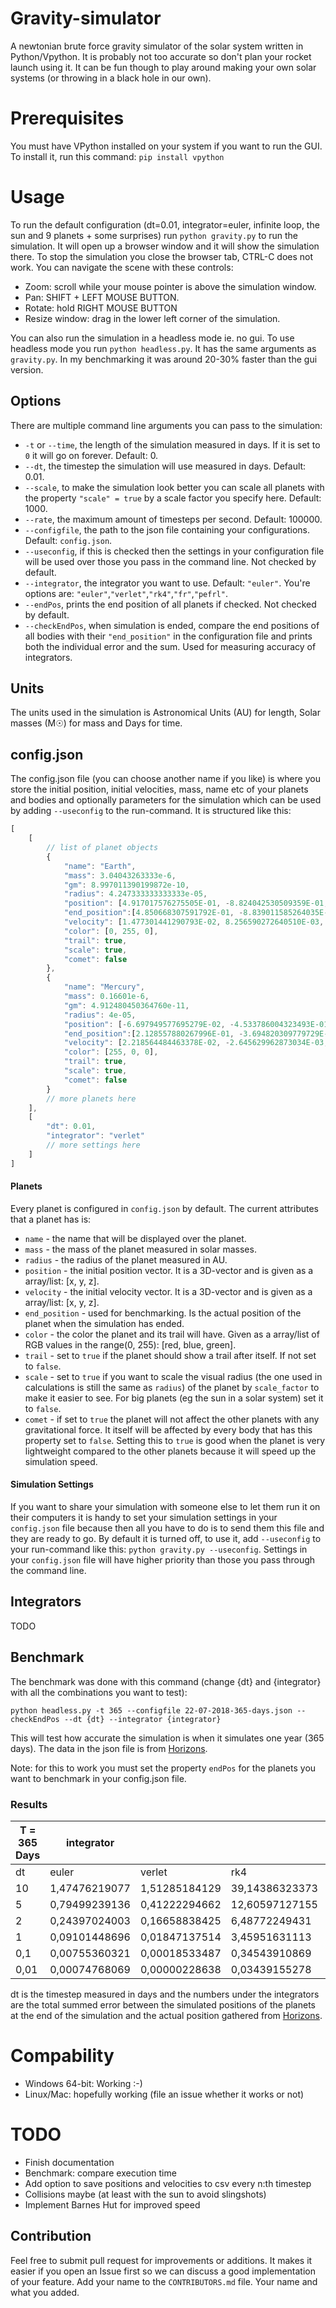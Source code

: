 # Gravity-simulator
A newtonian brute force gravity simulator of the solar system written in Python/Vpython. It is probably not too accurate so don't plan your rocket launch using it. It can be fun though to play around making your own solar systems (or throwing in a black hole in our own).

# Prerequisites
You must have VPython installed on your system if you want to run the GUI. To install it, run this command:
``pip install vpython``

# Usage
To run the default configuration (dt=0.01, integrator=euler, infinite loop, the sun and 9 planets + some surprises) run ``python gravity.py`` to run the simulation. It will open up a browser window and it will show the simulation there. To stop the simulation you close the browser tab, CTRL-C does not work. You can navigate the scene with these controls:
- Zoom: scroll while your mouse pointer is above the simulation window.
- Pan: SHIFT + LEFT MOUSE BUTTON.
- Rotate: hold RIGHT MOUSE BUTTON
- Resize window: drag in the lower left corner of the simulation. 

You can also run the simulation in a headless mode ie. no gui. To use headless mode you run ``python headless.py``. It has the same arguments as ``gravity.py``. In my benchmarking it was around 20-30% faster than the gui version. 

## Options
There are multiple command line arguments you can pass to the simulation:
- `-t` or `--time`, the length of the simulation measured in days. If it is set to ``0`` it will go on forever. Default: 0.
- `--dt`, the timestep the simulation will use measured in days. Default: 0.01.
- `--scale`, to make the simulation look better you can scale all planets with the property `"scale" = true` by a scale factor you specify here. Default: 1000.
- `--rate`, the maximum amount of timesteps per second. Default: 100000.
- `--configfile`, the path to the json file containing your configurations. Default: ``config.json``.
- `--useconfig`, if this is checked then the settings in your configuration file will be used over those you pass in the command line. Not checked by default.
- `--integrator`, the integrator you want to use. Default: ``"euler"``. You're options are: ``"euler"``,``"verlet"``,``"rk4"``,``"fr"``,``"pefrl"``.
- `--endPos`, prints the end position of all planets if checked. Not checked by default.
- `--checkEndPos`, when simulation is ended, compare the end positions of all bodies with their ``"end_position"`` in the configuration file and prints both the individual error and the sum. Used for measuring accuracy of integrators. 

## Units
The units used in the simulation is Astronomical Units (AU) for length, Solar masses (M☉) for mass and Days for time. 

## config.json
The config.json file (you can choose another name if you like) is where you store the initial position, initial velocities, mass, name etc of your planets and bodies and optionally parameters for the simulation which can be used by adding ``--useconfig`` to the run-command. It is structured like this:

``` javascript
[
    [
        // list of planet objects 
        {
            "name": "Earth",
            "mass": 3.04043263333e-6,
            "gm": 8.997011390199872e-10,
            "radius": 4.247333333333333e-05,
            "position": [4.917017576275505E-01, -8.824042530509359E-01, -5.209443792483747E-05],
            "end_position":[4.850668307591792E-01, -8.839011585264035E-01, 2.533899203374515E-05],
            "velocity": [1.477301441290793E-02, 8.256590272640510E-03, -2.300568124497324E-07],
            "color": [0, 255, 0],
            "trail": true,
            "scale": true,
            "comet": false
        },
        {
            "name": "Mercury",
            "mass": 0.16601e-6,
            "gm": 4.912480450364760e-11,
            "radius": 4e-05,
            "position": [-6.697949577695279E-02, -4.533786004323493E-01, -3.151845929929386E-02],
            "end_position":[2.128557880267996E-01, -3.694820309779729E-01, -5.057699121768672E-02],
            "velocity": [2.218564484463378E-02, -2.645629962873034E-03, -2.252238212508237E-03],
            "color": [255, 0, 0],
            "trail": true,
            "scale": true,
            "comet": false
        }
        // more planets here
    ],
    [
        "dt": 0.01,
        "integrator": "verlet"
        // more settings here
    ]
]
```

#### Planets
Every planet is configured in ``config.json`` by default. The current attributes that a planet has is:
- ``name`` - the name that will be displayed over the planet.
- ``mass`` - the mass of the planet measured in solar masses.
- ``radius`` - the radius of the planet measured in AU.
- ``position`` - the initial position vector. It is a 3D-vector and is given as a array/list: [x, y, z].
- ``velocity`` - the initial velocity vector. It is a 3D-vector and is given as a array/list: [x, y, z].
- ``end_position`` - used for benchmarking. Is the actual position of the planet when the simulation has ended.  
- ``color`` - the color the planet and its trail will have. Given as a array/list of RGB values in the range(0, 255): [red, blue, green].
- ``trail`` - set to ``true`` if the planet should show a trail after itself. If not set to ``false``.
- ``scale`` - set to ``true`` if you want to scale the visual radius (the one used in calculations is still the same as ``radius``) of the planet by ``scale_factor`` to make it easier to see. For big planets (eg the sun in a solar system) set it to ``false``.
- ``comet`` - if set to ``true`` the planet will not affect the other planets with any gravitational force. It itself will be affected by every body that has this property set to ``false``. Setting this to ``true`` is good when the planet is very lightweight compared to the other planets because it will speed up the simulation speed. 

#### Simulation Settings
If you want to share your simulation with someone else to let them run it on their computers it is handy to set your simulation settings in your ``config.json`` file because then all you have to do is to send them this file and they are ready to go. By default it is turned off, to use it, add ``--useconfig`` to your run-command like this: ``python gravity.py --useconfig``. Settings in your ``config.json`` file will have higher priority than those you pass through the command line. 


## Integrators
TODO

## Benchmark
The benchmark was done with this command (change {dt} and {integrator} with all the combinations you want to test):

``python headless.py -t 365 --configfile 22-07-2018-365-days.json --checkEndPos --dt {dt} --integrator {integrator}``

This will test how accurate the simulation is when it simulates one year (365 days). The data in the json file is from [Horizons](https://ssd.jpl.nasa.gov/horizons.cgi#top). 

Note: for this to work you must set the property ``endPos`` for the planets you want to benchmark in your config.json file. 

### Results
| T = 365 Days | integrator    |               |                |               |               |
|--------------|---------------|---------------|----------------|---------------|---------------|
| dt           | euler         | verlet        | rk4            | fr            | pefrl         |
| 10           | 1,47476219077 | 1,51285184129 | 39,14386323373 | 1,14509990477 | 0,54122193722 |
| 5            | 0,79499239136 | 0,41222294662 | 12,60597127155 | 0,12479212873 | 0,00493978032 |
| 2            | 0,24397024003 | 0,16658838425 | 6,48772249431  | 0,09844171931 | 0,09395267074 |
| 1            | 0,09101448696 | 0,01847137514 | 3,45951631113  | 0,00030737638 | 0,00000883167 |
| 0,1          | 0,00755360321 | 0,00018533487 | 0,34543910869  | 0,00000172775 | 0,00000175356 |
| 0,01         | 0,00074768069 | 0,00000228638 | 0,03439155278  | 0,00000175423 | 0,00000175423 |

dt is the timestep measured in days and the numbers under the integrators are the total summed error between the simulated positions of the planets at the end of the simulation and the actual position gathered from [Horizons](https://ssd.jpl.nasa.gov/horizons.cgi#top).

# Compability
- Windows 64-bit: Working :-)
- Linux/Mac: hopefully working (file an issue whether it works or not)

# TODO
- Finish documentation
- Benchmark: compare execution time
- Add option to save positions and velocities to csv every n:th timestep
- Collisions maybe (at least with the sun to avoid slingshots)
- Implement Barnes Hut for improved speed

## Contribution
Feel free to submit pull request for improvements or additions. It makes it easier if you open an Issue first so we can discuss a good implementation of your feature.
Add your name to the ``CONTRIBUTORS.md`` file. Your name and what you added. 
